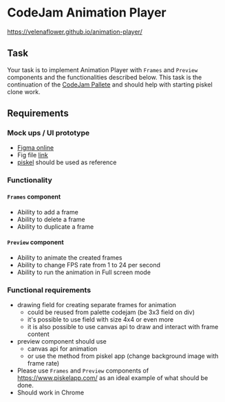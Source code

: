 # CodeJam Animation Player   

https://velenaflower.github.io/animation-player/

## Task
Your task is to implement Animation Player with `Frames` and `Preview` components and the functionalities described below. 
This task is the continuation of the [CodeJam Pallete](./codejam-pallete.md) and should help with starting piskel clone work.

## Requirements
### Mock ups / UI prototype
* [Figma online](https://www.figma.com/proto/hieu0x13Znk8pzwej9oTrK/animation-player?node-id=1%3A2&scaling=min-zoom)
* Fig file [link](https://www.dropbox.com/s/g4tyu5u9gfk7jx9/animation%20player.fig?dl=0)
* [piskel](https://www.piskelapp.com/) should be used as reference

### Functionality

#### `Frames` component
- Ability to add a frame
- Ability to delete a frame
- Ability to duplicate a frame

#### `Preview` component
- Ability to animate the created frames  
- Ability to change FPS rate from 1 to 24 per second
- Ability to run the animation in Full screen mode

### Functional requirements
- drawing field for creating separate frames for animation
  - could be reused from palette codejam (be 3x3 field on div)
  - it's possible to use field with size 4x4 or even more 
  - it is also possible to use canvas api to draw and interact with frame content
- preview component should use 
  - canvas api for animation
  - or use the method from piskel app (change background image with frame rate)
- Please use `Frames` and `Preview` components of https://www.piskelapp.com/ as an ideal example of what should be done.
- Should work in Chrome
